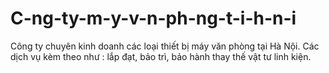# C-ng-ty-m-y-v-n-ph-ng-t-i-h-n-i
Công ty chuyên kinh doanh các loại thiết bị máy văn phòng tại Hà Nội. Các dịch vụ kèm theo như : lắp đạt, bảo trì, bảo hành thay thế vật tư linh kiện.
